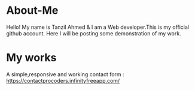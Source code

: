# About-Me

Hello! My name is Tanzil Ahmed & I am a Web developer.This is my official github account. Here I will be posting some demonstration of my work.


# My works
A simple,responsive and working contact form : https://contactprocoders.infinityfreeapp.com/
